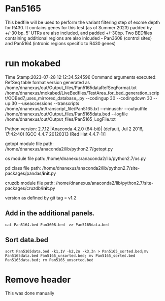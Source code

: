 # Pan5165
This bedfile will be used to perform the variant filtering step of exome depth for R430. It contains genes for this test (as of Summer 2023) padded by +/-30 bp. 5' UTRs are also included, and padded +/-30bp. Two BEDfiles containing additional regions are also inlcuded - Pan3608 (control sites) and Pan5164 (intronic regions specific to R430 genes)

# run mokabed
Time Stamp:2023-07-28 12:12:34.524596
Command arguments executed:
RefSeq table format version generated as /home/dnanexus/out/Output_files/Pan5165dataRefSeqFormat.txt
/home/dnanexus/mokabed/LiveBedfiles/TestArea_for_bed_generation_script/OOBed7_uses_mirrored_database_.py --codingup 30 --codingdown 30 --up 30 --useaccessions --transcripts /home/dnanexus/in/transcript_file/Pan5165.txt --minuschr --outputfile /home/dnanexus/out/Output_files/Pan5165data.bed --logfile /home/dnanexus/out/Output_files/Pan5165_LogFile.txt 

 Python version: 2.7.12 |Anaconda 4.2.0 (64-bit)| (default, Jul  2 2016, 17:42:40) 
[GCC 4.4.7 20120313 (Red Hat 4.4.7-1)]

 getopt module file path: /home/dnanexus/anaconda2/lib/python2.7/getopt.py

 os module file path: /home/dnanexus/anaconda2/lib/python2.7/os.py

 pd class file path: /home/dnanexus/anaconda2/lib/python2.7/site-packages/pandas/__init__.py

 cruzdb module file path: /home/dnanexus/anaconda2/lib/python2.7/site-packages/cruzdb/__init__.py

version as defined by git tag = v1.2

## Add in the additional panels.
`cat Pan5164.bed Pan3608.bed  >> Pan5165data.bed`

## Sort data.bed
`sort Pan5165data.bed -k1,1V -k2,2n -k3,3n > Pan5165_sorted.bed;mv Pan5165data.bed Pan5165_unsorted.bed; mv Pan5165_sorted.bed Pan5165data.bed; rm Pan5165_unsorted.bed`

# Remove header 
This was done manually